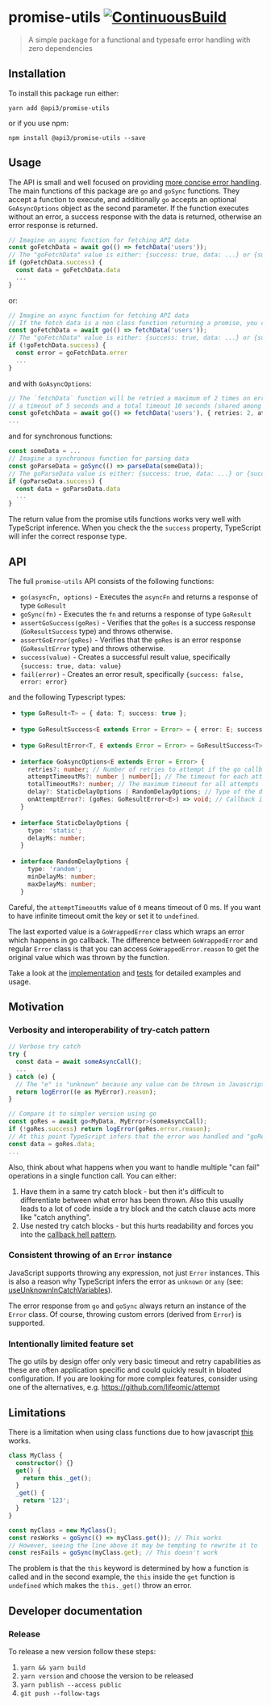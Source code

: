 # promise-utils [![ContinuousBuild](https://github.com/api3dao/promise-utils/actions/workflows/main.yml/badge.svg?branch=main)](https://github.com/api3dao/promise-utils/actions/workflows/main.yml)

> A simple package for a functional and typesafe error handling with zero dependencies

## Installation

To install this package run either:

`yarn add @api3/promise-utils`

or if you use npm:

`npm install @api3/promise-utils --save`

## Usage

The API is small and well focused on providing [more concise error handling](#motivation). The main functions of this
package are `go` and `goSync` functions. They accept a function to execute, and additionally `go` accepts an optional
`GoAsyncOptions` object as the second parameter. If the function executes without an error, a success response with the
data is returned, otherwise an error response is returned.

<!-- NOTE: Keep in sync with the "documentation snippets are valid" test -->

```ts
// Imagine an async function for fetching API data
const goFetchData = await go(() => fetchData('users'));
// The "goFetchData" value is either: {success: true, data: ...} or {success: false, error: ...}
if (goFetchData.success) {
  const data = goFetchData.data
  ...
}
```

or:

```ts
// Imagine an async function for fetching API data
// If the fetch data is a non class function returning a promise, you can drop the arrow function
const goFetchData = await go(() => fetchData('users'));
// The "goFetchData" value is either: {success: true, data: ...} or {success: false, error: ...}
if (!goFetchData.success) {
  const error = goFetchData.error
  ...
}
```

and with `GoAsyncOptions`:

```ts
// The `fetchData` function will be retried a maximum of 2 times on error, with each attempt having
// a timeout of 5 seconds and a total timeout 10 seconds (shared among all attempts and delays).
const goFetchData = await go(() => fetchData('users'), { retries: 2, attemptTimeoutMs: 5_000, totalTimeoutMs: 10_000 });
...
```

and for synchronous functions:

```ts
const someData = ...
// Imagine a synchronous function for parsing data
const goParseData = goSync(() => parseData(someData));
// The goParseData value is either: {success: true, data: ...} or {success: false, error: ...}
if (goParseData.success) {
  const data = goParseData.data
  ...
}
```

The return value from the promise utils functions works very well with TypeScript inference. When you check the the
`success` property, TypeScript will infer the correct response type.

## API

The full `promise-utils` API consists of the following functions:

- `go(asyncFn, options)` - Executes the `asyncFn` and returns a response of type `GoResult`
- `goSync(fn)` - Executes the `fn` and returns a response of type `GoResult`
- `assertGoSuccess(goRes)` - Verifies that the `goRes` is a success response (`GoResultSuccess` type) and throws
  otherwise.
- `assertGoError(goRes)` - Verifies that the `goRes` is an error response (`GoResultError` type) and throws otherwise.
- `success(value)` - Creates a successful result value, specifically `{success: true, data: value}`
- `fail(error)` - Creates an error result, specifically `{success: false, error: error}`

and the following Typescript types:

- ```ts
  type GoResult<T> = { data: T; success: true };
  ```
- ```ts
  type GoResultSuccess<E extends Error = Error> = { error: E; success: false };
  ```
- ```ts
  type GoResultError<T, E extends Error = Error> = GoResultSuccess<T> | GoResultError<E>;
  ```
- ```ts
  interface GoAsyncOptions<E extends Error = Error> {
    retries?: number; // Number of retries to attempt if the go callback is unsuccessful.
    attemptTimeoutMs?: number | number[]; // The timeout for each attempt. Can provide an array for different timeouts for each attempt. If the array is shorter than the number of retries, the last value is used for all remaining attempts, if the length of the array is longer than the number of retries, the extra values are ignored.
    totalTimeoutMs?: number; // The maximum timeout for all attempts and delays. No more retries are performed after this timeout.
    delay?: StaticDelayOptions | RandomDelayOptions; // Type of the delay before each attempt. There is no delay before the first request.
    onAttemptError?: (goRes: GoResultError<E>) => void; // Callback invoked after each failed attempt is completed. This callback does not fire for the last attempt or when a "totalTimeoutMs" is exceeded (these should be handled explicitly with the result of "go" call).
  }
  ```
- ```ts
  interface StaticDelayOptions {
    type: 'static';
    delayMs: number;
  }
  ```
- ```ts
  interface RandomDelayOptions {
    type: 'random';
    minDelayMs: number;
    maxDelayMs: number;
  }
  ```

Careful, the `attemptTimeoutMs` value of `0` means timeout of 0 ms. If you want to have infinite timeout omit the key or
set it to `undefined`.

The last exported value is a `GoWrappedError` class which wraps an error which happens in go callback. The difference
between `GoWrappedError` and regular `Error` class is that you can access `GoWrappedError.reason` to get the original
value which was thrown by the function.

Take a look at the [implementation](https://github.com/api3dao/promise-utils/blob/main/src/index.ts) and
[tests](https://github.com/api3dao/promise-utils/blob/main/src/index.test.ts) for detailed examples and usage.

## Motivation

### Verbosity and interoperability of try-catch pattern

```ts
// Verbose try catch
try {
  const data = await someAsyncCall();
  ...
} catch (e) {
  // The "e" is "unknown" because any value can be thrown in Javascript so casting is needed
  return logError((e as MyError).reason);
}

// Compare it to simpler version using go
const goRes = await go<MyData, MyError>(someAsyncCall);
if (!goRes.success) return logError(goRes.error.reason);
// At this point TypeScript infers that the error was handled and "goRes" must be a success response
const data = goRes.data;
...
```

Also, think about what happens when you want to handle multiple "can fail" operations in a single function call. You can
either:

1. Have them in a same try catch block - but then it's difficult to differentiate between what error has been thrown.
   Also this usually leads to a lot of code inside a try block and the catch clause acts more like "catch anything".
2. Use nested try catch blocks - but this hurts readability and forces you into the
   [callback hell pattern](http://callbackhell.com/).

### Consistent throwing of an `Error` instance

JavaScript supports throwing any expression, not just `Error` instances. This is also a reason why TypeScript infers the
error as `unknown` or `any` (see:
[useUnknownInCatchVariables](https://www.typescriptlang.org/tsconfig#useUnknownInCatchVariables)).

The error response from `go` and `goSync` always return an instance of the `Error` class. Of course, throwing custom
errors (derived from `Error`) is supported.

### Intentionally limited feature set

The go utils by design offer only very basic timeout and retry capabilities as these are often application specific and
could quickly result in bloated configuration. If you are looking for more complex features, consider using one of the
alternatives, e.g. https://github.com/lifeomic/attempt

## Limitations

There is a limitation when using class functions due to how javascript
[this](https://developer.mozilla.org/en-US/docs/Web/JavaScript/Reference/Operators/this) works.

```ts
class MyClass {
  constructor() {}
  get() {
    return this._get();
  }
  _get() {
    return '123';
  }
}

const myClass = new MyClass();
const resWorks = goSync(() => myClass.get()); // This works
// However, seeing the line above it may be tempting to rewrite it to
const resFails = goSync(myClass.get); // This doesn't work
```

The problem is that the `this` keyword is determined by how a function is called and in the second example, the `this`
inside the `get` function is `undefined` which makes the `this._get()` throw an error.

## Developer documentation

### Release

To release a new version follow these steps:

1. `yarn && yarn build`
2. `yarn version` and choose the version to be released
3. `yarn publish --access public`
4. `git push --follow-tags`
